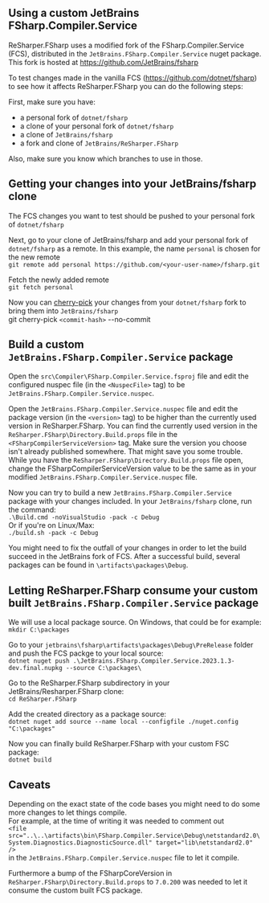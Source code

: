 ## Using a custom JetBrains FSharp.Compiler.Service

ReSharper.FSharp uses a modified fork of the FSharp.Compiler.Service (FCS), distributed in the `JetBrains.FSharp.Compiler.Service` nuget package.
This fork is hosted at https://github.com/JetBrains/fsharp

To test changes made in the vanilla FCS (https://github.com/dotnet/fsharp) to see how it affects ReSharper.FSharp you can do the following steps:

First, make sure you have:
- a personal fork of `dotnet/fsharp`
- a clone of your personal fork of `dotnet/fsharp`
- a clone of `JetBrains/fsharp`
- a fork and clone of `JetBrains/ReSharper.FSharp`  

Also, make sure you know which branches to use in those.

## Getting your changes into your JetBrains/fsharp clone

The FCS changes you want to test should be pushed to your personal fork of `dotnet/fsharp`

Next, go to your clone of JetBrains/fsharp and add your personal fork of `dotnet/fsharp` as a remote. In this example, the name `personal` is chosen for the new remote  
`git remote add personal https://github.com/<your-user-name>/fsharp.git`

Fetch the newly added remote  
`git fetch personal`

Now you can [cherry-pick](https://git-scm.com/docs/git-cherry-pick) your changes from your `dotnet/fsharp` fork to bring them into `JetBrains/fsharp`  
git cherry-pick `<commit-hash>` --no-commit

## Build a custom `JetBrains.FSharp.Compiler.Service` package

Open the `src\Compiler\FSharp.Compiler.Service.fsproj` file and edit the configured nuspec file (in the `<NuspecFile>` tag) to be `JetBrains.FSharp.Compiler.Service.nuspec`.

Open the `JetBrains.FSharp.Compiler.Service.nuspec` file and edit the package version (in the `<version>` tag) to be higher than the currently used version in ReSharper.FSharp. You can find the currently used version in the `ReSharper.FSharp\Directory.Build.props` file in the `<FSharpCompilerServiceVersion>` tag. Make sure the version you choose isn't already published somewhere. That might save you some trouble.  
While you have the `ReSharper.FSharp\Directory.Build.props` file open, change the FSharpCompilerServiceVersion value to be the same as in your modified `JetBrains.FSharp.Compiler.Service.nuspec` file.

Now you can try to build a new `JetBrains.FSharp.Compiler.Service` package with your changes included. In your `JetBrains/fsharp` clone, run the command:  
`.\Build.cmd -noVisualStudio -pack -c Debug`  
Or if you're on Linux/Max:  
`./build.sh -pack -c Debug`  

You might need to fix the outfall of your changes in order to let the build succeed in the JetBrains fork of FCS.
After a successful build, several packages can be found in `\artifacts\packages\Debug`.

## Letting ReSharper.FSharp consume your custom built `JetBrains.FSharp.Compiler.Service` package

We will use a local package source. On Windows, that could be for example:  
`mkdir C:\packages`

Go to your `jetbrains\fsharp\artifacts\packages\Debug\PreRelease` folder and push the FCS packge to your local source:  
`dotnet nuget push .\JetBrains.FSharp.Compiler.Service.2023.1.3-dev.final.nupkg --source C:\packages\`

Go to the ReSharper.FSharp subdirectory in your JetBrains/Resharper.FSharp clone:  
`cd ReSharper.FSharp`  

Add the created directory as a package source:  
`dotnet nuget add source --name local --configfile ./nuget.config "C:\packages"`

Now you can finally build ReSharper.FSharp with your custom FSC package:  
`dotnet build`

## Caveats

Depending on the exact state of the code bases you might need to do some more changes to let things compile.  
For example, at the time of writing it was needed to comment out  
`<file src="..\..\artifacts\bin\FSharp.Compiler.Service\Debug\netstandard2.0\System.Diagnostics.DiagnosticSource.dll" target="lib\netstandard2.0" />`  
in the `JetBrains.FSharp.Compiler.Service.nuspec` file to let it compile.  

Furthermore a bump of the FSharpCoreVersion in `ReSharper.FSharp\Directory.Build.props` to `7.0.200` was needed to let it consume the custom built FCS package.
